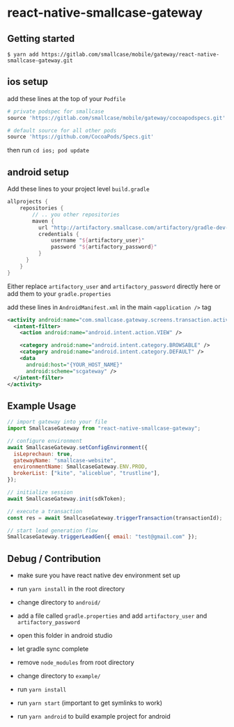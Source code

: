 # react-native-smallcase-gateway

## Getting started

`$ yarn add https://gitlab.com/smallcase/mobile/gateway/react-native-smallcase-gateway.git`

## ios setup

add these lines at the top of your `Podfile`

```ruby
# private podspec for smallcase
source 'https://gitlab.com/smallcase/mobile/gateway/cocoapodspecs.git'

# default source for all other pods
source 'https://github.com/CocoaPods/Specs.git'
```

then run
`cd ios; pod update`

## android setup

Add these lines to your project level `build.gradle`

```groovy
allprojects {
    repositories {
        // .. you other repositories
        maven {
          url "http://artifactory.smallcase.com/artifactory/gradle-dev-local"
          credentials {
              username "${artifactory_user}"
              password "${artifactory_password}"
          }
      }
    }
}
```

Either replace `artifactory_user` and `artifactory_password` directly here or add them to your `gradle.properties`

add these lines in `AndroidManifest.xml` in the main `<application />` tag

```xml
<activity android:name="com.smallcase.gateway.screens.transaction.activity.TransactionProcessActivity">
  <intent-filter>
    <action android:name="android.intent.action.VIEW" />

    <category android:name="android.intent.category.BROWSABLE" />
    <category android:name="android.intent.category.DEFAULT" />
    <data
      android:host="{YOUR_HOST_NAME}"
      android:scheme="scgateway" />
  </intent-filter>
</activity>
```

## Example Usage

```javascript
// import gateway into your file
import SmallcaseGateway from "react-native-smallcase-gateway";

// configure environment
await SmallcaseGateway.setConfigEnvironment({
  isLeprechaun: true,
  gatewayName: "smallcase-website",
  environmentName: SmallcaseGateway.ENV.PROD,
  brokerList: ["kite", "aliceblue", "trustline"],
});

// initialize session
await SmallcaseGateway.init(sdkToken);

// execute a transaction
const res = await SmallcaseGateway.triggerTransaction(transactionId);

// start lead generation flow
SmallcaseGateway.triggerLeadGen({ email: "test@gmail.com" });
```

## Debug / Contribution

- make sure you have react native dev environment set up
- run `yarn install` in the root directory
- change directory to `android/`
- add a file called `gradle.properties` and add `artifactory_user` and `artifactory_password`
- open this folder in android studio
- let gradle sync complete
- remove `node_modules` from root directory

- change directory to `example/`
- run `yarn install`
- run `yarn start` (important to get symlinks to work)
- run `yarn android` to build example project for android
